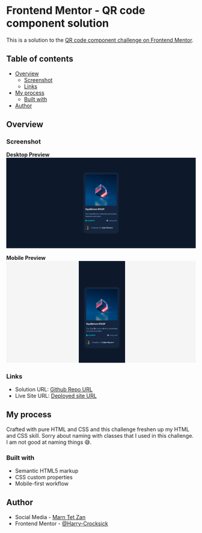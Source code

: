 
# Frontend Mentor - QR code component solution

This is a solution to the [QR code component challenge on Frontend Mentor](https://www.frontendmentor.io/challenges/qr-code-component-iux_sIO_H). 

## Table of contents

- [Overview](#overview)
  - [Screenshot](#screenshot)
  - [Links](#links)
- [My process](#my-process)
  - [Built with](#built-with)
- [Author](#author)

## Overview

### Screenshot
**Desktop Preview**
![NFT Desktop Preview](./assets/nft-desktop.png)

**Mobile Preview**
![NFT Mobile Preview](./assets/nft-mobile.png)

### Links

- Solution URL: [Github Repo URL](https://github.com/Harry-Crocksick/nft-preview-card)
- Live Site URL: [Deployed site URL](https://marn-nft-preview-card.netlify.app/)

## My process
Crafted with pure HTML and CSS and this challenge freshen up my HTML and CSS skill.
Sorry about naming with classes that I used in this challenge.
I am not good at naming things 😅.

### Built with

- Semantic HTML5 markup
- CSS custom properties
- Mobile-first workflow

## Author

- Social Media - [Marn Tet Zan](https://www.facebook.com/james.christian.3914207)
- Frontend Mentor - [@Harry-Crocksick](https://www.frontendmentor.io/profile/Harry-Crocksick)


